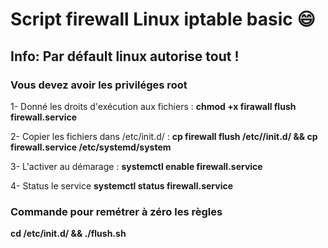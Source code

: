 # Script firewall Linux iptable basic :smile:

## Info: Par défault linux autorise tout !

### Vous devez avoir les priviléges root

1- Donné les droits d'exécution aux fichiers : **chmod +x firawall flush firewall.service**

2- Copier les fichiers dans /etc/init.d/ : **cp firewall flush /etc//init.d/ && cp firewall.service /etc/systemd/system**

3- L'activer au démarage : **systemctl enable firewall.service**

4- Status le service **systemctl status firewall.service**

### Commande pour remétrer à zéro les règles
**cd /etc/init.d/ && ./flush.sh**

